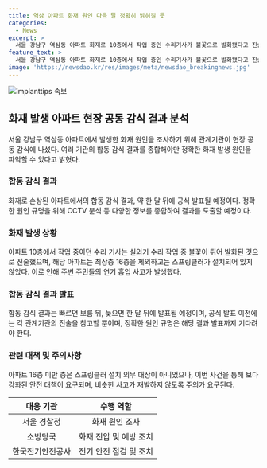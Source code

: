 ```yaml
---
title: 역삼 아파트 화재 원인 다음 달 정확히 밝혀질 듯
categories:
  - News
excerpt: >
  서울 강남구 역삼동 아파트 화재로 10층에서 작업 중인 수리기사가 불꽃으로 발화됐다고 진술. 화재원인은 CCTV 등을 종합해야 정확히 파악할 것. 아파트는 스프링클러 미설치, 감식 결과는 한 달 내 발표 예정.
feature_text: >
  서울 강남구 역삼동 아파트 화재로 10층에서 작업 중인 수리기사가 불꽃으로 발화됐다고 진술. 화재원인은 CCTV 등을 종합해야 정확히 파악할 것. 아파트는 스프링클러 미설치, 감식 결과는 한 달 내 발표 예정.
image: 'https://newsdao.kr/res/images/meta/newsdao_breakingnews.jpg'
---
```


<p><img src="https://newsdao.kr/res/images/meta/newsdao_breakingnews.jpg" alt="implanttips 속보" /></p>

<h2 data-ke-size="size26">화재 발생 아파트 현장 공동 감식 결과 분석</h2>

<p data-ke-size="size16">서울 강남구 역삼동 아파트에서 발생한 화재 원인을 조사하기 위해 관계기관이 현장 공동 감식에 나섰다. 여러 기관의 합동 감식 결과를 종합해야만 정확한 화재 발생 원인을 파악할 수 있다고 밝혔다.</p>

<h3>합동 감식 결과</h3>

<p data-ke-size="size16">화재로 손상된 아파트에서의 합동 감식 결과, 약 한 달 뒤에 공식 발표될 예정이다. 정확한 원인 규명을 위해 CCTV 분석 등 다양한 정보를 종합하여 결과를 도출할 예정이다.</p>

<h3>화재 발생 상황</h3>

<p data-ke-size="size16">아파트 10층에서 작업 중이던 수리 기사는 실외기 수리 작업 중 불꽃이 튀어 발화된 것으로 진술했으며, 해당 아파트는 최상층 16층을 제외하고는 스프링클러가 설치되어 있지 않았다. 이로 인해 주변 주민들의 연기 흡입 사고가 발생했다.</p>

<h3>합동 감식 결과 발표</h3>

<p data-ke-size="size16">합동 감식 결과는 빠르면 보름 뒤, 늦으면 한 달 뒤에 발표될 예정이며, 공식 발표 이전에는 각 관계기관의 진술을 참고할 뿐이며, 정확한 원인 규명은 해당 결과 발표까지 기다려야 한다.</p>

<h3>관련 대책 및 주의사항</h3>

<p data-ke-size="size16">아파트 16층 미만 층은 스프링클러 설치 의무 대상이 아니었으나, 이번 사건을 통해 보다 강화된 안전 대책이 요구되며, 비슷한 사고가 재발하지 않도록 주의가 요구된다.</p>

<table>
<thead>
<tr>
<th style="text-align: center;">대응 기관</th>
<th style="text-align: center;">수행 역할</th>
</tr>
</thead>
<tbody>
<tr>
<td style="text-align: center;">서울 경찰청</td>
<td style="text-align: center;">화재 원인 조사</td>
</tr>
<tr>
<td style="text-align: center;">소방당국</td>
<td style="text-align: center;">화재 진압 및 예방 조치</td>
</tr>
<tr>
<td style="text-align: center;">한국전기안전공사</td>
<td style="text-align: center;">전기 안전 점검 및 조치</td>
</tr>
</tbody>
</table>

<p data-ke-size="size16">&nbsp;</p>

<p data-ke-size="size16">&nbsp;</p>

<p data-ke-size="size16">&nbsp;</p>

